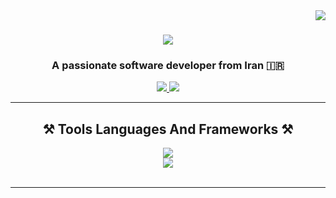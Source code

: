 <img align="right" src="https://visitor-badge.laobi.icu/badge?page_id=dev-rezanoohi.dev-rezanoohi" />

<h1 align="center">
    <img
        src="https://readme-typing-svg.herokuapp.com/?font=Righteous&size=35&center=true&vCenter=true&width=500&height=70&duration=4000&lines=Hi+There!+👋;+I'm+Reza+Noohi!;" />
</h1>

<h3 align="center">A passionate software developer from Iran 🇮🇷</h3>

<div align="center">
    <a href="mailto:pedro.sales.muniz@gmail.com">
        <img src="https://img.shields.io/badge/Gmail-333333?style=for-the-badge&logo=gmail&logoColor=red" />
    </a>
    <a href="https://linkedin.com/in/pedro-sales-muniz" target="_blank">
        <img src="https://img.shields.io/badge/LinkedIn-0077B5?style=for-the-badge&logo=linkedin&logoColor=white"
            target="_blank" />
    </a>
</div>
<hr />
<h2 align="center">⚒️ Tools Languages And Frameworks ⚒️</h2>
<div align="center">
    <img
        src="https://skillicons.dev/icons?i=windows,linux,ubuntu,vscode,androidstudio,idea,visualstudio,github,discord,figma,ai" />
    <br />
    <img src="https://skillicons.dev/icons?i=html,css,js,php,cs,dart,flutter" /><br>
</div>

<br />
<hr />
